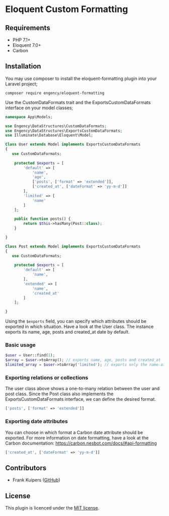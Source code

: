 # Eloquent Custom Formatting

## Requirements

- PHP 7.1+
- Eloquent 7.0+
- Carbon

## Installation

You may use composer to install the eloquent-formatting plugin into your Laravel project;

```shell script
composer require engency/eloquent-formatting
```

Use the CustomDataFormats trait and the ExportsCustomDataFormats interface on your model classes;
 
```php
namespace App\Models;

use Engency\DataStructures\CustomDataFormats;
use Engency\DataStructures\ExportsCustomDataFormats;
use Illuminate\Database\Eloquent\Model;

Class User extends Model implements ExportsCustomDataFormats
{
   use CustomDataFormats;
    
    protected $exports = [
        'default' => [
            'name',
            'age',
            ['posts', ['format' => 'extended']],
            ['created_at', ['dateFormat' => 'yy-m-d']]
        ],
        'limited' => [
            'name'
        ]
    ];

    public function posts() {
        return $this->hasMany(Post::class);    
    }

}

Class Post extends Model implements ExportsCustomDataFormats
{
   use CustomDataFormats;
    
    protected $exports = [
        'default' => [
            'name',
        ],
        'extended' => [
            'name',
            'created_at'
        ]
    ];

}
```

Using the ```$exports``` field, you can specify which attributes should be exported in which situation. Have a look at the User class. The instance exports its name, age, posts and created_at date by default. 

### Basic usage

```php
$user = User::find(1);
$array = $user->toArray(); // exports name, age, posts and created_at
$limited_array = $user->toArray('limited'); // exports only the name-attribute
```  

### Exporting relations or collections

The user class above shows a one-to-many relation between the user and post class. Since the Post class also implements the ExportsCustomDataFormats interface, we can define the desired format. 

```php
['posts', ['format' => 'extended']]
```

### Exporting date attributes

You can choose in which format a Carbon date attribute should be exported. For more information on date formatting, have a look at the Carbon documentation: https://carbon.nesbot.com/docs/#api-formatting

```php
['created_at', ['dateFormat' => 'yy-m-d']]
```

## Contributors

- Frank Kuipers ([GitHub](https://github.com/frankkuipers))

## License

This plugin is licenced under the [MIT license](https://opensource.org/licenses/MIT).
